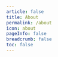 ```yaml
---
article: false
title: About
permalink: /about
icon: about
pageInfo: false
breadcrumb: false
toc: false
---
```


<BloggerInfo/>
